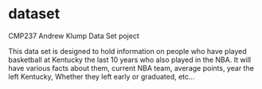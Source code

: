 # dataset
CMP237 Andrew Klump Data Set poject


This data set is designed to hold information on people who have played basketball at Kentucky the last 10 years who also played in the NBA. It will have various facts about them, current NBA team, average points, year the left Kentucky, Whether they left early or graduated, etc...
